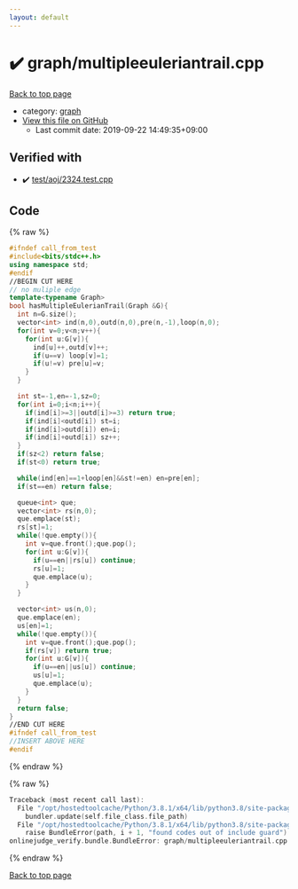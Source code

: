 ```yaml
---
layout: default
---
```


<!-- mathjax config similar to math.stackexchange -->
<script type="text/javascript" async
  src="https://cdnjs.cloudflare.com/ajax/libs/mathjax/2.7.5/MathJax.js?config=TeX-MML-AM_CHTML">
</script>
<script type="text/x-mathjax-config">
  MathJax.Hub.Config({
    TeX: { equationNumbers: { autoNumber: "AMS" }},
    tex2jax: {
      inlineMath: [ ['$','$'] ],
      processEscapes: true
    },
    "HTML-CSS": { matchFontHeight: false },
    displayAlign: "left",
    displayIndent: "2em"
  });
</script>

<script type="text/javascript" src="https://cdnjs.cloudflare.com/ajax/libs/jquery/3.4.1/jquery.min.js"></script>
<script src="https://cdn.jsdelivr.net/npm/jquery-balloon-js@1.1.2/jquery.balloon.min.js" integrity="sha256-ZEYs9VrgAeNuPvs15E39OsyOJaIkXEEt10fzxJ20+2I=" crossorigin="anonymous"></script>
<script type="text/javascript" src="../../assets/js/copy-button.js"></script>
<link rel="stylesheet" href="../../assets/css/copy-button.css" />


# :heavy_check_mark: graph/multipleeuleriantrail.cpp

<a href="../../index.html">Back to top page</a>

* category: <a href="../../index.html#f8b0b924ebd7046dbfa85a856e4682c8">graph</a>
* <a href="{{ site.github.repository_url }}/blob/master/graph/multipleeuleriantrail.cpp">View this file on GitHub</a>
    - Last commit date: 2019-09-22 14:49:35+09:00




## Verified with

* :heavy_check_mark: <a href="../../verify/test/aoj/2324.test.cpp.html">test/aoj/2324.test.cpp</a>


## Code

<a id="unbundled"></a>
{% raw %}
```cpp
#ifndef call_from_test
#include<bits/stdc++.h>
using namespace std;
#endif
//BEGIN CUT HERE
// no muliple edge
template<typename Graph>
bool hasMultipleEulerianTrail(Graph &G){
  int n=G.size();
  vector<int> ind(n,0),outd(n,0),pre(n,-1),loop(n,0);
  for(int v=0;v<n;v++){
    for(int u:G[v]){
      ind[u]++,outd[v]++;
      if(u==v) loop[v]=1;
      if(u!=v) pre[u]=v;
    }
  }

  int st=-1,en=-1,sz=0;
  for(int i=0;i<n;i++){
    if(ind[i]>=3||outd[i]>=3) return true;
    if(ind[i]<outd[i]) st=i;
    if(ind[i]>outd[i]) en=i;
    if(ind[i]+outd[i]) sz++;
  }
  if(sz<2) return false;
  if(st<0) return true;

  while(ind[en]==1+loop[en]&&st!=en) en=pre[en];
  if(st==en) return false;

  queue<int> que;
  vector<int> rs(n,0);
  que.emplace(st);
  rs[st]=1;
  while(!que.empty()){
    int v=que.front();que.pop();
    for(int u:G[v]){
      if(u==en||rs[u]) continue;
      rs[u]=1;
      que.emplace(u);
    }
  }

  vector<int> us(n,0);
  que.emplace(en);
  us[en]=1;
  while(!que.empty()){
    int v=que.front();que.pop();
    if(rs[v]) return true;
    for(int u:G[v]){
      if(u==en||us[u]) continue;
      us[u]=1;
      que.emplace(u);
    }
  }
  return false;
}
//END CUT HERE
#ifndef call_from_test
//INSERT ABOVE HERE
#endif

```
{% endraw %}

<a id="bundled"></a>
{% raw %}
```cpp
Traceback (most recent call last):
  File "/opt/hostedtoolcache/Python/3.8.1/x64/lib/python3.8/site-packages/onlinejudge_verify/docs.py", line 342, in write_contents
    bundler.update(self.file_class.file_path)
  File "/opt/hostedtoolcache/Python/3.8.1/x64/lib/python3.8/site-packages/onlinejudge_verify/bundle.py", line 151, in update
    raise BundleError(path, i + 1, "found codes out of include guard")
onlinejudge_verify.bundle.BundleError: graph/multipleeuleriantrail.cpp: line 5: found codes out of include guard

```
{% endraw %}

<a href="../../index.html">Back to top page</a>

